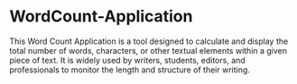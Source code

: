 # WordCount-Application
This Word Count Application is a tool designed to calculate and display the total number of words, characters, or other textual elements within a given piece of text. It is widely used by writers, students, editors, and professionals to monitor the length and structure of their writing.
